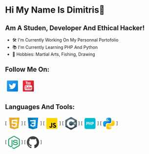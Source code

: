 # Hi My Name Is Dimitris👋

## Am A Studen, Developer And Ethical Hacker!
- 🛠 I'm Currently Working On My Personnal Portofolio
- 📚 I'm Currently Learning PHP And Python
- 🏅 Hobbies: Martial Arts, Fishing, Drawing

## Follow Me On:

[![twitter](./img/tw.png)](https://twitter.com/DimitrisEbrahim)
[![youtube](./img/yt.png)](https://www.youtube.com/channel/UCJQ_4gnMa7A49orDybZl7hA)
## Languages And Tools:

[<img align="center" alt="HTML5" src="./img/html.png" width="48px" height="48px" />]
[<img align="center" alt="CSS3" src="./img/css.png" width="48px" height="48px" />]
[<img align="center" alt="Javascript" src="./img/js.png" width="48px" height="48px" />]
[<img align="center" alt="c" src="./img/c.png" width="48px" height="48px" />]
[<img align="center" alt="PHP" src="./img/php.png" width="48px" height="48px" />]
[<img align="center" alt="Python" src="./img/py.png" width="48px" height="48px" />]

[<img align="center" alt="Node JS" src="./img/node.png" width="48px" height="48px" />]
[<img align="center" alt="Github" src="./img/git.png" width="48px" height="48px" />]

[twitter]: https://twitter.com/DimitrisEbrahim
[youtube]: https://www.youtube.com/channel/UCJQ_4gnMa7A49orDybZl7hA